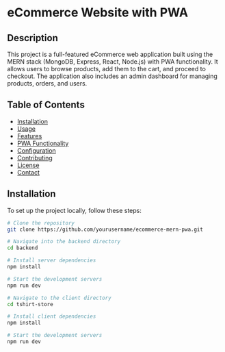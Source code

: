 # eCommerce Website with PWA

## Description

This project is a full-featured eCommerce web application built using the MERN stack (MongoDB, Express, React, Node.js) with PWA functionality. It allows users to browse products, add them to the cart, and proceed to checkout. The application also includes an admin dashboard for managing products, orders, and users.

## Table of Contents

- [Installation](#installation)
- [Usage](#usage)
- [Features](#features)
- [PWA Functionality](#pwa-functionality)
- [Configuration](#configuration)
- [Contributing](#contributing)
- [License](#license)
- [Contact](#contact)

## Installation

To set up the project locally, follow these steps:

```bash
# Clone the repository
git clone https://github.com/yourusername/ecommerce-mern-pwa.git

# Navigate into the backend directory
cd backend

# Install server dependencies
npm install

# Start the development servers
npm run dev

# Navigate to the client directory
cd tshirt-store

# Install client dependencies
npm install

# Start the development servers
npm run dev

